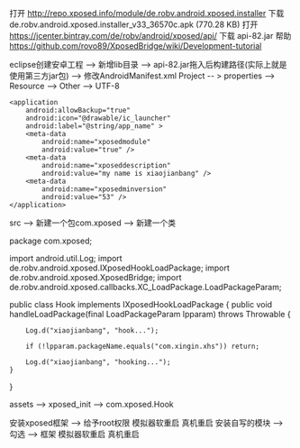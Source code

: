 
打开 http://repo.xposed.info/module/de.robv.android.xposed.installer
下载 de.robv.android.xposed.installer_v33_36570c.apk (770.28 KB)
打开 https://jcenter.bintray.com/de/robv/android/xposed/api/
下载 api-82.jar
帮助 https://github.com/rovo89/XposedBridge/wiki/Development-tutorial

eclipse创建安卓工程 --> 新增lib目录 --> api-82.jar拖入后构建路径(实际上就是使用第三方jar包) --> 修改AndroidManifest.xml
Project -- > properties --> Resource --> Other --> UTF-8

    <application
        android:allowBackup="true"
        android:icon="@drawable/ic_launcher"
        android:label="@string/app_name" >
        <meta-data
            android:name="xposedmodule"
            android:value="true" />
        <meta-data
            android:name="xposeddescription"
            android:value="my name is xiaojianbang" />
        <meta-data
            android:name="xposedminversion"
            android:value="53" />
    </application>

src --> 新建一个包com.xposed --> 新建一个类

package com.xposed;

import android.util.Log;
import de.robv.android.xposed.IXposedHookLoadPackage;
import de.robv.android.xposed.XposedBridge;
import de.robv.android.xposed.callbacks.XC_LoadPackage.LoadPackageParam;

public class Hook implements IXposedHookLoadPackage {
	public void handleLoadPackage(final LoadPackageParam lpparam) throws Throwable {
		
		Log.d("xiaojianbang", "hook...");
		
		if (!lpparam.packageName.equals("com.xingin.xhs")) return;
		
		Log.d("xiaojianbang", "hooking...");
	}
}

assets --> xposed_init --> com.xposed.Hook

安装xposed框架 --> 给予root权限 模拟器软重启 真机重启
安装自写的模块 --> 勾选 --> 框架 模拟器软重启 真机重启
